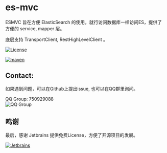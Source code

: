 # es-mvc
ESMVC 旨在方便 ElasticSearch 的使用，就行访问数据库一样访问ES，提供了方便的 service, mapper 层。

底层支持 TransportClient, RestHighLevelClient 。

[![License](https://img.shields.io/badge/license-Apache2.0-green.svg)](https://github.com/fangjinuo/es-mvc/blob/master/LICENSE)

[![maven](https://img.shields.io/badge/maven-v1.1.2-green.svg)](https://search.maven.org/search?q=g:com.github.fangjinuo.esmvc%20AND%20v:1.1.2)


## Contact:
如果遇到问题，可以在Github上提出issue, 也可以在QQ群里询问。

QQ Group: 750929088   
![QQ Group](https://github.com/fangjinuo/sqlhelper/blob/master/_images/qq_group.png)

## 鸣谢
最后，感谢 Jetbrains 提供免费License，方便了开源项目的发展。

[![Jetbrains](https://github.com/fangjinuo/sqlhelper/blob/master/_images/jetbrains.png)](https://www.jetbrains.com/zh-cn/)



